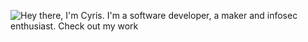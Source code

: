 ![Hey there, I'm Cyris. I'm a software developer, a maker and infosec enthusiast. Check out my work](https://github.com/R0F7/R0F7/raw/master/header.gif)


